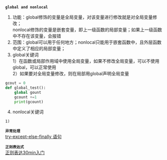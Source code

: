 **`global and nonlocal`**  
1. 功能：global修饰的变量是全局变量，对该变量进行修改就是对全局变量修改；     
         nonlocal修饰的变量是嵌套变量，即上一级函数的局部变量；如果上一级函数中不存在该变量，会报错  
2. 范围：global可以用于任何地方；nonlocal只能用于嵌套函数中，且外层函数中定义了相应的局部变量；
3. global关键词  
  1）在函数或局部作用域中使用全局变量，如果不修改全局变量，可以不使用global，可以正常使用   
  2）如果要对全局变量修改，则在局部用global声明全局变量
  ```python
  gcout = 0
  def global_test():
      global gount
      gcount +=1
      print(gcount)
   ```
4. nonlocal关键词
 ```
 1) 
 ```        
**`异常处理`**  
[try-except-else-finally 语句](https://blog.csdn.net/qq_39478403/article/details/105846375)

**`正则表达式`**  
[正则表达30min入门](https://deerchao.cn/tutorials/regex/regex.htm)
